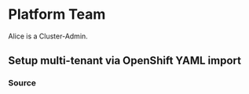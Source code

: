 # Platform Team

Alice is a Cluster-Admin.

## Setup multi-tenant via OpenShift YAML import

### Source
```

```

